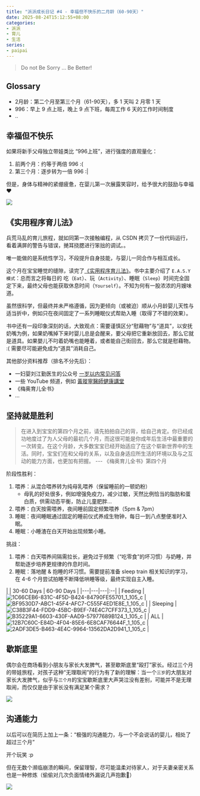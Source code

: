 ```yaml
---
title: "派派成长日记 #4 - 幸福但不快乐的二月龄（60-90天）"
date: 2025-08-24T15:12:55+08:00
categories:
- 派派
- 育儿
- 生活
series: 
- paipai
---
```


> Do not Be Sorry ... Be Better!

## Glossary

- 2月龄：第二个月至第三个月（61-90天），多 1 天叫 2 月零 1 天
- 996：早上 9 点上班，晚上 9 点下班，每周工作 6 天的工作时间制度
- ..


## 幸福但不快乐

如果将新手父母独立带娃类比 “996上班”，进行强度的直观量化：
1. 前两个月：约等于两倍 996 :(
2. 第三个月：逐步转为一倍 996 :|

但是，身体与精神的紧绷疲惫，在婴儿第一次展露笑容时，给予很大的鼓励与幸福 ❤️

![](/images/blog/global/17584643788677.jpg)


## 《实用程序育儿法》

兵荒马乱的育儿旅程，就如同第一次接触编程，从 CSDN 拷贝了一份代码运行，看着满屏的警告与错误，撧耳挠腮进行笨拙的调试。。

唯一能做的是系统性学习，不段提升自身技能，与婴儿一同合作与相互成长。

这个月在宝宝睡觉的缝隙，读完了[《实用程序育儿法》](https://book.douban.com/subject/3420221/)。书中主要介绍了 `E.A.S.Y 模式`：总而言之将每日的 吃（`Eat`）、玩（`Activity`）、睡眠（`Sleep`）时间完全固定下来，最终父母也能获取休息时间（`Yourself`）。不知为何有一股浓浓的月嫂味道。

虽然很科学，但最终并未严格遵循，因为更倾向（或被迫）顺从小月龄婴儿天性与适当折中，例如只在夜间固定了一系列睡眠仪式帮助入睡（取得了不错的效果）。

书中还有一段印象深刻的话，大致观点：需要谨慎区分“慰藉物”与“道具”，以安抚奶嘴为例，如果奶嘴掉下来时婴儿总是会醒来，要父母把它重新放回去，那么它就是道具。如果嬰儿不叼着奶嘴也能睡着，或者能自己街回去，那么它就是慰藉物。 :( 需要尽可能避免成为“道具”消耗自己。

其他部分资料推荐（排名不分先后）：

- 一妇婴刘江勤医生的公众号 [一岁以内常见问答](https://mp.weixin.qq.com/mp/homepage?__biz=MjM5MzY5MTMwOQ==&hid=2&sn=59b8aee55f8f2170ec14936f8f1bf5bc&scene=1&devicetype=iOS17.4.1&version=18003d38&lang=zh_CN&nettype=WIFI&ascene=7&session_us=gh_d920d3f31154&fontScale=100%0A)
- 一些 YouTube 频道，例如 [黃瑽寧醫師健康講堂](https://www.youtube.com/@DrTNHuang)
- 《梅奥育儿全书》
- ...


## 坚持就是胜利

> 在进入到宝宝的第四个月之前，请先拍拍自己的背，给自己肯定。你已经成功地度过了为人父母的最初几个月，而这很可能是你成年后生活中最重要的一次转变。在这个月龄，大多数宝宝已经开始适应了在这个崭新世界中的生活。同时，宝宝们在和父母的关系，以及自身适应所生活的环境以及与之互动的能力方面，也更加有把握。  --- 《梅奥育儿全书》第四个月

阶段性胜利：
1. 喂养：从混合喂养转为纯母乳喂养（保留睡前的一顿奶粉）
    - 母乳的好处很多，例如增强免疫力，减少过敏，天然比例恰当的脂肪和蛋白质，供需动态平衡，防止儿童肥胖...
2. 喂养：白天按需喂养，夜间睡前固定频繁喂养（5pm & 7pm）
3. 睡眠：夜间睡眠通过固定的睡前仪式养成生物钟，每日一到八点整便准时入眠。
4. 睡眠：小睡渣在白天开始出现频繁小睡。

挑战：
1. 喂养：白天喂养间隔需拉长，避免过于频繁（“吃零食”的坏习惯）与奶睡，并帮助逐步培养更规律的作息时间。
2. 睡眠：落地醒 & 抱睡的坏习惯。需要提前准备 sleep train 相关知识的学习，在 4-6 个月尝试拍睡不断降低哄睡等级，最终实现自主入睡。

|  | 30-60 Days | 60-90 Days |
|---|---|---|:--|
| Feeding | ![1C66CEB6-831C-4F5D-B424-84790FE55701_1_105_c](/images/blog/global/1C66CEB6-831C-4F5D-B424-84790FE55701_1_105_c.jpeg) | ![BF9530D7-ABC1-45F4-AFC7-C555F4ED1E8E_1_105_c](/images/blog/global/BF9530D7-ABC1-45F4-AFC7-C555F4ED1E8E_1_105_c.jpeg) |
| Sleeping | ![C38B3F44-FDD9-45BC-B9EF-74E4C7CFF373_1_105_c](/images/blog/global/C38B3F44-FDD9-45BC-B9EF-74E4C7CFF373_1_105_c.jpeg) | ![B35229A1-6603-430F-AAD9-57977689B124_1_105_c](/images/blog/global/B35229A1-6603-430F-AAD9-57977689B124_1_105_c.jpeg) |
| ALL | ![12B7C60C-E84D-4F04-85E6-6E8CAF76644F_1_105_c](/images/blog/global/12B7C60C-E84D-4F04-85E6-6E8CAF76644F_1_105_c.jpeg) | ![2ADF3DE5-B463-4E4C-9964-13562DA2D941_1_105_c](/images/blog/global/2ADF3DE5-B463-4E4C-9964-13562DA2D941_1_105_c.jpeg) |


## 歇斯底里

偶尔会在商场看到小朋友与家长大发脾气，甚至歇斯底里“殴打”家长。经过三个月的带娃旅程，对孩子这种“无理取闹”的行为有了新的理解：当一个`三岁`的大朋友对家长大发脾气，似乎与`三个月`的宝宝歇斯底里大声哭泣没有差别，可能并不是无理取闹，而仅仅是由于家长没有满足某个需求？

![](/images/blog/global/17584650022926.jpg)



## 沟通能力

以后可以在简历上加上一条：“极强的沟通能力，与一个不会说话的婴儿，相处了超过三个月”

开个玩笑 :p

但在无数个濒临崩溃的瞬间，保留理智，尽可能温柔对待家人，对于夫妻亲密关系也是一种修炼（偷偷对几次负面情绪外漏说几声抱歉😬）

![](/images/blog/global/17585233591940.jpg)

